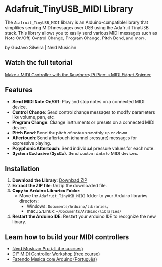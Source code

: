 # Adafruit_TinyUSB_MIDI Library

The `Adafruit_TinyUSB_MIDI` library is an Arduino-compatible library that simplifies sending MIDI messages over USB using the Adafruit TinyUSB stack. This library allows you to easily send various MIDI messages such as Note On/Off, Control Change, Program Change, Pitch Bend, and more.

by Gustavo Silveira | Nerd Musician

## Watch the full tutorial

[Make a MIDI Controller with the Raspberry Pi Pico: a MIDI Fidget Spinner](https://youtu.be/V3-PUsuYGzs)

## Features

- **Send MIDI Note On/Off**: Play and stop notes on a connected MIDI device.
- **Control Change**: Send control change messages to modify parameters like volume, pan, etc.
- **Program Change**: Change instruments or presets on a connected MIDI device.
- **Pitch Bend**: Bend the pitch of notes smoothly up or down.
- **Aftertouch**: Send aftertouch (channel pressure) messages for expressive playing.
- **Polyphonic Aftertouch**: Send individual pressure values for each note.
- **System Exclusive (SysEx)**: Send custom data to MIDI devices.

## Installation

1. **Download the Library**: [Download ZIP](#)
2. **Extract the ZIP file**: Unzip the downloaded file.
3. **Copy to Arduino Libraries Folder**:
    - Move the `Adafruit_TinyUSB_MIDI` folder to your Arduino libraries directory:
      - Windows: `Documents/Arduino/libraries/`
      - macOS/Linux: `~/Documents/Arduino/libraries/`
4. **Restart the Arduino IDE**: Restart your Arduino IDE to recognize the new library.


## Learn how to build your MIDI controllers

- [Nerd Musician Pro (all the courses)](https://go.musiconerd.com/nerd-musician-pro)
- [DIY MIDI Controller Workshop (free course)](https://go.musiconerd.com/diy-midi-controller-workshop)
- [Fazendo Música com Arduino (Português)](https://go.musiconerd.com/fazendo-musica-com-arduino)